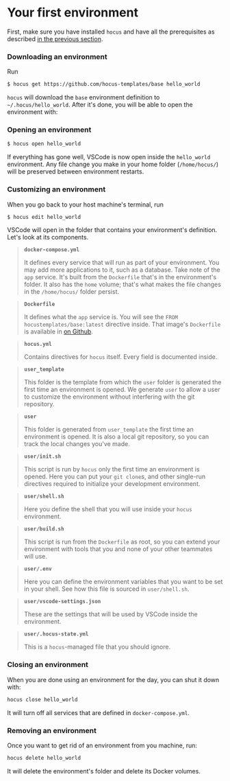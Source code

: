 # Your first environment

First, make sure you have installed `hocus` and have all the prerequisites as described
[in the previous section](./installation.md).

### Downloading an environment

Run

```bash
$ hocus get https://github.com/hocus-templates/base hello_world
```

`hocus` will download the `base` environment definition to `~/.hocus/hello_world`. After it's done,
you will be able to open the environment with:

### Opening an environment

```bash
$ hocus open hello_world
```

If everything has gone well, VSCode is now open inside the `hello_world` environment. Any file
change you make in your home folder (`/home/hocus/`) will be preserved between environment restarts.

### Customizing an environment

When you go back to your host machine's terminal, run

```bash
$ hocus edit hello_world
```

VSCode will open in the folder that contains your environment's definition. Let's look at its
components.

> **`docker-compose.yml`**
> 
> It defines every service that will run as part of your environment. You may add more applications
> to it, such as a database. Take note of the `app` service. It's built from the `Dockerfile` that's
> in the environment's folder. It also has the `home` volume; that's what makes the file changes in
> the `/home/hocus/` folder persist.

> **`Dockerfile`**
> 
> It defines what the `app` service is. You will see the
> `FROM hocustemplates/base:latest` directive inside. That image's `Dockerfile` is available in
> [on Github](https://github.com/hocus-templates/base-dockerfile/).

> **`hocus.yml`**
> 
> Contains directives for `hocus` itself. Every field is documented inside.

> **`user_template`**
> 
> This folder is the template from which the `user` folder is generated the first time an
> environment is opened. We generate `user` to allow a user to customize the environment without
> interfering with the git repository.

> **`user`**
> 
> This folder is generated from `user_template` the first time an environment is opened. It is also
> a local git repository, so you can track the local changes you've made.

> **`user/init.sh`**
>
> This script is run by `hocus` only the first time an environment is opened. Here you can put
> your `git clone`s, and other single-run directives required to initialize your development
> environment.

> **`user/shell.sh`**
>
> Here you define the shell that you will use inside your `hocus` environment.

> **`user/build.sh`**
>
> This script is run from the `Dockerfile` as root, so you can extend your environment with tools
> that you and none of your other teammates will use.

> **`user/.env`**
>
> Here you can define the environment variables that you want to be set in your shell. See how this
> file is sourced in `user/shell.sh`.

> **`user/vscode-settings.json`**
>
> These are the settings that will be used by VSCode inside the environment.

> **`user/.hocus-state.yml`**
> 
> This is a `hocus`-managed file that you should ignore.


### Closing an environment

When you are done using an environment for the day, you can shut it down with:

```bash
hocus close hello_world
```

It will turn off all services that are defined in `docker-compose.yml`.

### Removing an environment

Once you want to get rid of an environment from you machine, run:

```bash
hocus delete hello_world
```

It will delete the environment's folder and delete its Docker volumes.

